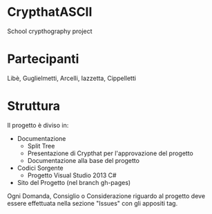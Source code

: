 CrypthatASCII
=============
School crypthography project


Partecipanti
=============

Libè, Guglielmetti, Arcelli, Iazzetta, Cippelletti

Struttura
=============

Il progetto è diviso in:
  - Documentazione
     + Split Tree
     + Presentazione di Crypthat per l'approvazione del progetto
     + Documentazione alla base del progetto
  - Codici Sorgente
     + Progetto Visual Studio 2013 C#
  - Sito del Progetto (nel branch gh-pages)

Ogni Domanda, Consiglio o Considerazione riguardo al progetto deve essere effettuata nella sezione "Issues" con gli appositi tag.
